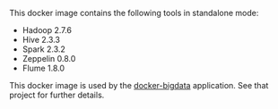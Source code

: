 This docker image contains the following tools in standalone mode:

* Hadoop 2.7.6
* Hive 2.3.3
* Spark 2.3.2
* Zeppelin 0.8.0
* Flume 1.8.0

This docker image is used by the [docker-bigdata](https://github.com/unaguil/docker-bigdata) application. See that project for further details.
